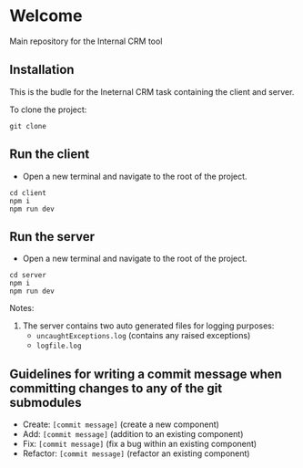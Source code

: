 # Welcome

Main repository for the Internal CRM tool

## Installation

This is the budle for the Ineternal CRM task containing the client and server.

To clone the project:

```
git clone
```

## Run the client

- Open a new terminal and navigate to the root of the project.

```
cd client
npm i
npm run dev
```

## Run the server

- Open a new terminal and navigate to the root of the project.

```
cd server
npm i
npm run dev
```

Notes:

1. The server contains two auto generated files for logging purposes:
   - `uncaughtExceptions.log` (contains any raised exceptions)
   - `logfile.log` 

## Guidelines for writing a commit message when committing changes to any of the git submodules

- Create: `[commit message]` (create a new component)
- Add: `[commit message]` (addition to an existing component)
- Fix: `[commit message]` (fix a bug within an existing component)
- Refactor: `[commit message]` (refactor an existing component)
